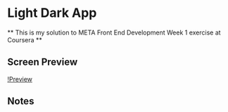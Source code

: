 # Light Dark App

** This is my solution to META Front End Development Week 1 exercise at Coursera **

## Screen Preview 

[!Preview](./light-dark-theme-app.png)

## Notes
